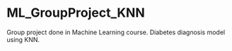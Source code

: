 # ML_GroupProject_KNN
Group project done in Machine Learning course. Diabetes diagnosis model using KNN.
